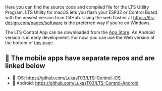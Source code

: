 Here you can find the source code and compiled file for the LTS Utility Program. LTS Utility for macOS lets you flash your ESP32 or Control Board with the newest version from GitHub. Using the web flasher at https://lts-design.com/pages/software is the preferred way if you're on Windows.

The LTS Control App can be downloaded from the [App Store](https://apps.apple.com/app/lts-control/id6742149969). An Android version is in early development. For now, you can use the Web version at the bottom of [this](https://lts-design.com/pages/software) page.

## 📱 The mobile apps have separate repos and are linked below
- 🍏 iOS: https://github.com/LukasT03/LTS-Control-iOS
- 🤖 Android: https://github.com/LukasT03/LTS-Control-Android
